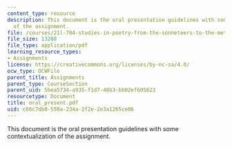```yaml
---
content_type: resource
description: This document is the oral presentation guidelines with some contextualization
  of the assignment.
file: /courses/21l-704-studies-in-poetry-from-the-sonneteers-to-the-metaphysicals-spring-2006/c66c7db0558a234a2f2e2e3a1265ce06_oral_present.pdf
file_size: 13268
file_type: application/pdf
learning_resource_types:
- Assignments
license: https://creativecommons.org/licenses/by-nc-sa/4.0/
ocw_type: OCWFile
parent_title: Assignments
parent_type: CourseSection
parent_uid: 5bea5734-a935-f1d7-48b3-bb02ef605623
resourcetype: Document
title: oral_present.pdf
uid: c66c7db0-558a-234a-2f2e-2e3a1265ce06
---
```

This document is the oral presentation guidelines with some contextualization of the assignment.